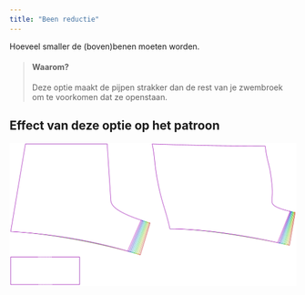 ```yaml
---
title: "Been reductie"
---
```


Hoeveel smaller de (boven)benen moeten worden.

> #### Waarom?
> 
> Deze optie maakt de pijpen strakker dan de rest van je zwembroek om te voorkomen dat ze openstaan.

## Effect van deze optie op het patroon

![Deze afbeelding toont het effect van deze optie door meerdere varianten die een andere waarde hebben voor deze optie te vervangen](shin_legreduction_sample.svg "Effect van deze optie op het patroon")
